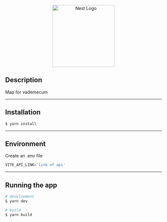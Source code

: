 <p align="center">
  <a href="https://uic.org/" target="blank"><img src="https://uic.org/plugins/uictemplates/img/logos/uic_logo.svg" width="200" alt="Nest Logo" /></a>
</p>

## Description

Map for vademecum
___
## Installation

```bash
$ yarn install
```
___
## Environment

Create an .env file

```js
VITE_API_LINK='link of api'
```
___
## Running the app

```bash
# development
$ yarn dev

# build
$ yarn build
```